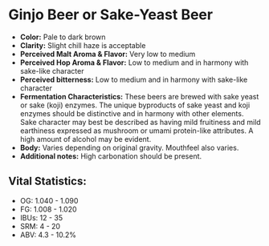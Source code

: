 # Ginjo Beer or Sake-Yeast Beer

- **Color:** Pale to dark brown
- **Clarity:** Slight chill haze is acceptable
- **Perceived Malt Aroma & Flavor:** Very low to medium
- **Perceived Hop Aroma & Flavor:** Low to medium and in harmony with sake-like character
- **Perceived bitterness:** Low to medium and in harmony with sake-like character
- **Fermentation Characteristics:** These beers are brewed with sake yeast or sake (koji) enzymes. The unique byproducts of sake yeast and koji enzymes should be distinctive and in harmony with other elements. Sake character may best be described as having mild fruitiness and mild earthiness expressed as mushroom or umami protein-like attributes. A high amount of alcohol may be evident.
- **Body:** Varies depending on original gravity. Mouthfeel also varies.
- **Additional notes:** High carbonation should be present.

## Vital Statistics:

- OG: 1.040 - 1.090
- FG: 1.008 - 1.020
- IBUs: 12 - 35
- SRM: 4 - 20
- ABV: 4.3 - 10.2%
